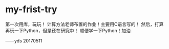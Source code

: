 # my-frist-try
第一次用库，玩玩！
计算方法老师布置的作业！主要用C语言写的！
然后，打算再玩一下Python，但是还在研究中！
顺便学一下Python！加油

——yds 20170511
